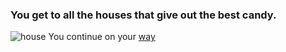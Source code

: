 ### You get to all the houses that give out the best candy.  
  ![house](https://media.defense.gov/2013/Nov/01/2000899742/-1/-1/0/131031-F-BX159-005.JPG)
You continue on your [way](../win.md)  